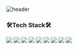 ![header](https://capsule-render.vercel.app/api?type=waving&color=f7f5f5&height=300&section=header&text=SLYKID&fontSize=90&fontColor=ffffff)

### 🛠Tech Stack🛠
<img src="https://img.shields.io/badge/Python-3766AB?style=flat-square&logo=Python&logoColor=white"/> <img src="https://img.shields.io/badge/R-276DC3?style=float-square&logo=R&logoColor=white"/> <img src="https://img.shields.io/badge/Java-007396?style=float-square&logo=Java&logoColor=white"/> <img src="https://img.shields.io/badge/Scala-DC322F?style=float-square&logo=Scala&logoColor=white"/> <img src="https://img.shields.io/badge/Tensorflow-FF6F00?style=float-square&logo=Tensorflow&logoColor=white"/> <img src="https://img.shields.io/badge/Apache%20Spark-E25A1C?style=flat-square&logo=Apache%20Spark&logoColor=white"/> <img src="https://img.shields.io/badge/Apache%20Airflow-017CEE?style=flat-square&logo=Apache%20Airflow&logoColor=color"/> <img src="https://img.shields.io/badge/Spring%20Boot-6DB33F?style=float-square&logo=Spring%20Boot&logoColor=white"/>  <img src="https://img.shields.io/badge/PostgreSQL-4169E1?style=float-square&logo=PostgreSQL&logoColor=white"/> 

